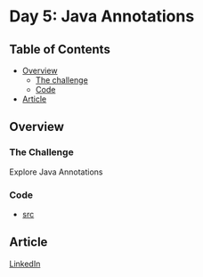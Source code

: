 # Day 5: Java Annotations

## Table of Contents

- [Overview](#overview)
  - [The challenge](#the-challenge)
  - [Code](#code)
- [Article](#article)

## Overview

### The Challenge

Explore Java Annotations

### Code

- [src](./Annotations/src/)

## Article

[LinkedIn]()

